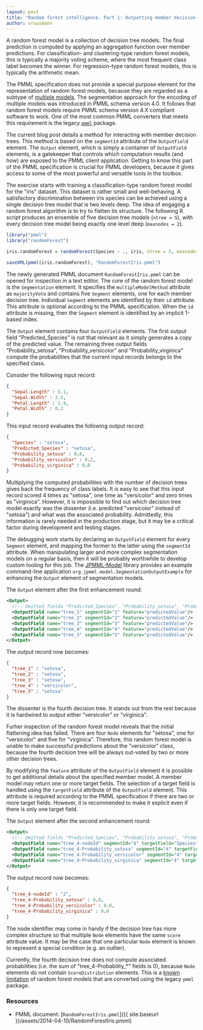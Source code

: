 ```yaml
---
layout: post
title: "Random forest intelligence. Part 1: Outputting member decision tree scores"
author: vruusmann
---
```


A random forest model is a collection of decision tree models. The final prediction is computed by applying an aggregation function over member predictions. For classification- and clustering-type random forest models, this is typically a majority voting scheme, where the most frequent class label becomes the winner. For regression-type random forest models, this is typically the arithmetic mean.

The PMML specification does not provide a special purpose element for the representation of random forest models, because they are regarded as a subtype of [multiple models](http://www.dmg.org/v4-3/MultipleModels.html). The segmentation approach for the encoding of multiple models was introduced in PMML schema version 4.0. It follows that random forest models require PMML schema version 4.X compliant software to work. One of the most common PMML converters that meets this requirement is the legacy [`pmml`](https://cran.r-project.org/package=pmml) package.

The current blog post details a method for interacting with member decision trees. This method is based on the `segmentId` attribute of the `OutputField` element. The `Output` element, which is simply a container of `OutputField` elements, is a gatekeeper that controls which computation results (and how) are exposed to the PMML client application. Getting to know this part of the PMML specification is crucial for PMML developers, because it gives access to some of the most powerful and versatile tools in the toolbox.

The exercise starts with training a classification-type random forest model for the "iris" dataset. This dataset is rather small and well-behaving. A satisfactory discrimination between iris species can be achieved using a single decision tree model that is two levels deep. The idea of engaging a random forest algorithm is to try to flatten its structure. The following R script produces an ensemble of five decision tree models (`ntree = 5`), with every decision tree model being exactly one level deep (`maxnodes = 2`).

``` r
library("pmml")
library("randomForest")

iris.randomForest = randomForest(Species ~ ., iris, ntree = 5, maxnodes = 2)

saveXML(pmml(iris.randomForest), "RandomForestIris.pmml")
```

The newly generated PMML document `RandomForestIris.pmml` can be opened for inspection in a text editor. The core of the random forest model is the `Segmentation` element. It specifies the `multipleModelMethod` attribute as `majorityVote` and contains five `Segment` elements, one for each member decision tree. Individual `Segment` elements are identified by their `id` attribute. This attribute is optional according to the PMML specification. When the `id` attribute is missing, then the `Segment` element is identified by an implicit 1-based index.

The `Output` element contains four `OutputField` elements. The first output field "Predicted\_Species" is not that relevant as it simply generates a copy of the predicted value. The remaining three output fields "Probability\_setosa", "Probability\_versicolor" and "Probability\_virginica" compute the probabilities that the current input records belongs to the specified class.

Consider the following input record:

``` json
{
  "Sepal.Length" : 5.1,
  "Sepal.Width" : 3.5,
  "Petal.Length" : 1.4,
  "Petal.Width" : 0.2
}
```

This input record evaluates the following output record:

``` json
{
  "Species" : "setosa",
  "Predicted_Species" : "setosa",
  "Probability_setosa" : 0.8,
  "Probability_versicolor" : 0.2,
  "Probability_virginica" : 0.0
}
```

Multiplying the computed probabilities with the number of decision trees gives back the frequency of class labels. It is easy to see that this input record scored 4 times as "setosa", one time as "versicolor" and zero times as "virginica". However, it is impossible to find out which decision tree model exactly was the dissenter (i.e. predicted "versicolor" instead of "setosa") and what was the associated probability. Admittedly, this information is rarely needed in the production stage, but it may be a critical factor during development and testing stages.

The debugging work starts by declaring an `OutputField` element for every `Segment` element, and mapping the former to the latter using the `segmentId` attribute. When manipulating larger and more complex segmentation models on a regular basis, then it will be probably worthwhile to develop custom tooling for this job. The [JPMML-Model](https://github.com/jpmml/jpmml-model) library provides an example command-line application `org.jpmml.model.SegmentationOutputExample` for enhancing the `Output` element of segmentation models.

The `Output` element after the first enhancement round:

``` xml
<Output>
  <!-- Omitted fields "Predicted_Species", "Probability_setosa", "Probability_versicolor" and "Probability_virginica" -->
  <OutputField name="tree_1" segmentId="1" feature="predictedValue"/>
  <OutputField name="tree_2" segmentId="2" feature="predictedValue"/>
  <OutputField name="tree_3" segmentId="3" feature="predictedValue"/>
  <OutputField name="tree_4" segmentId="4" feature="predictedValue"/>
  <OutputField name="tree_5" segmentId="5" feature="predictedValue"/>
</Output>
```

The output record now becomes:

``` json
{
  "tree_1" : "setosa",
  "tree_2" : "setosa",
  "tree_3" : "setosa",
  "tree_4" : "versicolor",
  "tree_5" : "setosa"
}
```

The dissenter is the fourth decision tree. It stands out from the rest because it is hardwired to output either "versicolor" or "virginica".

Furher inspection of the random forest model reveals that the initial flattening idea has failed. There are four `Node` elements for "setosa", one for "versicolor" and five for "virginica". Therefore, this random forest model is unable to make successful predictions about the "versicolor" class, because the fourth decision tree will be always out-voted by two or more other decision trees.

By modifying the `feature` attribute of the `OutputField` element it is possible to get additional details about the specified member model. A member model may return one or more target fields. The selection of a target field is handled using the `targetField` attribute of the `OutputField` element. This attribute is required according to the PMML specification if there are two or more target fields. However, it is recommended to make it explicit even if there is only one target field.

The `Output` element after the second enhancement round:

``` xml
<Output>
  <!-- Omitted fields "Predicted_Species", "Probability_setosa", "Probability_versicolor", "Probability_virginica", "tree_1", "tree_2", "tree_3", "tree_4" and "tree_5" -->
  <OutputField name="tree_4-nodeId" segmentId="4" targetField="Species" feature="entityId"/>
  <OutputField name="tree_4-Probability_setosa" segmentId="4" targetField="Species" feature="probability" value="setosa"/>
  <OutputField name="tree_4-Probability_versicolor" segmentId="4" targetField="Species" feature="probability" value="versicolor"/>
  <OutputField name="tree_4-Probability_virginica" segmentId="4" targetField="Species" feature="probability" value="virginica"/>
</Output>
```

The output record now becomes:

``` json
{
  "tree_4-nodeId" : "2",
  "tree_4-Probability_setosa" : 0.0,
  "tree_4-Probability_versicolor" : 0.0,
  "tree_4-Probability_virginica" : 0.0
}
```

The node identifier may come in handy if the decision tree has more complex structure so that multiple `Node` elements have the same `score` attribute value. It may be the case that one particular `Node` element is known to represent a special condition (e.g. an outlier).

Currently, the fourth decision tree does not compute associated probabilities (i.e. the sum of "tree\_4-Probability\_*" fields is 0), because `Node` elements do not contain `ScoreDistribution` elements. This is a [known limitation](https://stackoverflow.com/questions/21994430/r-pmml-class-distribution) of random forest models that are converted using the legacy `pmml` package.

### Resources 

* PMML document: [`RandomForestIris.pmml`]({{ site.baseurl }}/assets/2014-04-10/RandomForestIris.pmml)